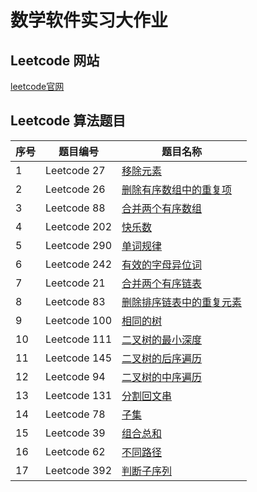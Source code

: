 # 数学软件实习大作业

## Leetcode 网站

[leetcode官网](https://leetcode.cn/)

## Leetcode 算法题目

| 序号 | 题目编号     | 题目名称                                                     |
| ---- | ------------ | ------------------------------------------------------------ |
| 1    | Leetcode 27  | [移除元素](https://leetcode.cn/problems/remove-element/)     |
| 2    | Leetcode 26  | [删除有序数组中的重复项](https://leetcode.cn/problems/remove-duplicates-from-sorted-array/) |
| 3    | Leetcode 88  | [合并两个有序数组](https://leetcode.cn/problems/merge-sorted-array/) |
| 4    | Leetcode 202 | [快乐数](https://leetcode.cn/problems/happy-number/)         |
| 5    | Leetcode 290 | [单词规律](https://leetcode.cn/problems/word-pattern/)       |
| 6    | Leetcode 242 | [有效的字母异位词](https://leetcode.cn/problems/valid-anagram/) |
| 7    | Leetcode 21  | [合并两个有序链表](https://leetcode.cn/problems/merge-two-sorted-lists/) |
| 8    | Leetcode 83  | [删除排序链表中的重复元素](https://leetcode.cn/problems/remove-duplicates-from-sorted-list/) |
| 9    | Leetcode 100 | [相同的树](https://leetcode.cn/problems/same-tree/)          |
| 10   | Leetcode 111 | [二叉树的最小深度](https://leetcode.cn/problems/minimum-depth-of-binary-tree/) |
| 11   | Leetcode 145 | [二叉树的后序遍历](https://leetcode.cn/problems/binary-tree-postorder-traversal/) |
| 12   | Leetcode 94  | [二叉树的中序遍历](https://leetcode.cn/problems/binary-tree-inorder-traversal/) |
| 13   | Leetcode 131 | [分割回文串](https://leetcode.cn/problems/palindrome-partitioning/) |
| 14   | Leetcode 78  | [子集](https://leetcode.cn/problems/subsets/)                |
| 15   | Leetcode 39  | [组合总和](https://leetcode.cn/problems/combination-sum/)    |
| 16   | Leetcode 62  | [不同路径](https://leetcode.cn/problems/unique-paths/)       |
| 17   | Leetcode 392 | [判断子序列](https://leetcode.cn/problems/is-subsequence/)   |

